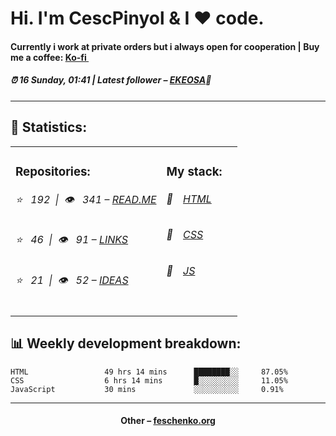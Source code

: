 <h1>Hi. I'm CescPinyol & I ❤️ code.</h1>
<h4>Currently i work at private orders but i always open for cooperation | Buy me a coffee: <a href="https://ko-fi.com/cescpinyol">Ko-fi <img src="https://camo.githubusercontent.com/0671999cc88d1011a0de68cd040029b995edfaa9/68747470733a2f2f6564656e742e6769746875622e696f2f537570657254696e7949636f6e732f696d616765732f7376672f6b6f2d66692e737667" width="10"></a></h4>
<h5>⏰ 16 Sunday, 01:41 | Latest follower – <a href="https://github.com/ekeosa/" target="_blank">EKEOSA</a>👋</h5>
<hr>
<h2>📝 Statistics: </h2>
<table>
  <tr>
    <td valign="top">
      <h3>Repositories: </h3>
            <h6>⭐️&nbsp;&nbsp;&nbsp;192&nbsp;&nbsp;|&nbsp;&nbsp;👁&nbsp;&nbsp;&nbsp;341 – <a href='https://github.com/cescpinyol/cescpinyol'>READ.ME</a></h6> 
      <h6>⭐️&nbsp;&nbsp;&nbsp;46&nbsp;&nbsp;|&nbsp;&nbsp;👁&nbsp;&nbsp;&nbsp;91 – <a href='https://github.com/cescpinyol/links'>LINKS</a></h6> 
      <h6>⭐️&nbsp;&nbsp;&nbsp;21&nbsp;&nbsp;|&nbsp;&nbsp;👁&nbsp;&nbsp;&nbsp;52 – <a href='https://github.com/cescpinyol/ideas'>IDEAS</a></h6> 
    </td>
    <td valign="top">
      <h3>My stack: </h3>
      <h6>📔&emsp;<a href="https://github.com/feschenko?tab=repositories&q=&type=&language=python">HTML</a></h6>
      <h6>📗&emsp;<a href="https://github.com/feschenko?tab=repositories&q=&type=&language=c%23">CSS</a></h6>
      <h6>📘&emsp;<a href="https://github.com/feschenko?tab=repositories&q=&type=&language=go">JS</a></h6>
      </td>
     <td valign="top">
      
  </tr>
</table>
<h2>📊 Weekly development breakdown: </h2>


```text
HTML                 49 hrs 14 mins      ████████░░     87.05%
CSS                  6 hrs 14 mins       █░░░░░░░░░     11.05%
JavaScript           30 mins             ░░░░░░░░░░     0.91%
```



<hr>
<h4 align="center">Other – <a href='http://feschenko.org' target="_blank">feschenko.org</a><h4>

